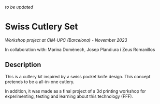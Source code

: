 *to be updated*

# Swiss Cutlery Set
*Workshop project at CIM-UPC (Barcelona) - November 2023*

In collaboration with: Marina Domènech, Josep Plandiura i Zeus Romanillos

## Description
This is a cutlery kit inspired by a swiss pocket knife design. This concept pretends to be a all-in-one cutlery.

In addition, it was made as a final project of a 3d printing workshop for experimenting, testing and learning about this technology (FFF).
